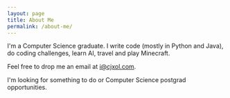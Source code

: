 ```yaml
---
layout: page
title: About Me
permalink: /about-me/
---
```


I'm a Computer Science graduate. I write code (mostly in Python and Java), do coding challenges, learn AI, travel and play Minecraft.

Feel free to drop me an email at <a href="mailto:i@cjxol.com">i@cjxol.com</a>.

I'm looking for something to do or Computer Science postgrad opportunities.

